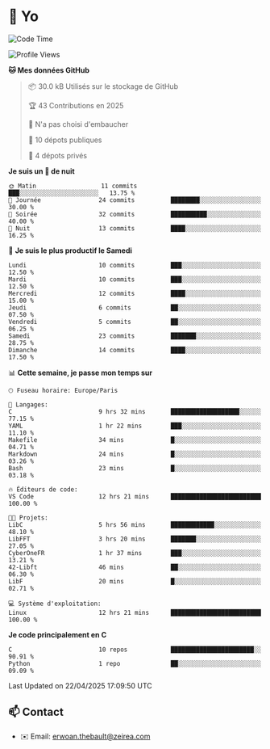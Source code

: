 # 👋 Yo

<!--START_SECTION:waka-->
![Code Time](http://img.shields.io/badge/Code%20Time-13%20hrs%2054%20mins-blue)

![Profile Views](http://img.shields.io/badge/Vues%20du%20profil-172-blue)

**🐱 Mes données GitHub** 

> 📦 30.0 kB Utilisés sur le stockage de GitHub 
 > 
> 🏆 43 Contributions en 2025
 > 
> 🚫 N'a pas choisi d'embaucher
 > 
> 📜 10 dépots publiques 
 > 
> 🔑 4 dépots privés 
 > 
**Je suis un 🦉 de nuit** 

```text
🌞 Matin                  11 commits          ███░░░░░░░░░░░░░░░░░░░░░░   13.75 % 
🌆 Journée                24 commits          ████████░░░░░░░░░░░░░░░░░   30.00 % 
🌃 Soirée                 32 commits          ██████████░░░░░░░░░░░░░░░   40.00 % 
🌙 Nuit                   13 commits          ████░░░░░░░░░░░░░░░░░░░░░   16.25 % 
```
📅 **Je suis le plus productif le Samedi** 

```text
Lundi                    10 commits          ███░░░░░░░░░░░░░░░░░░░░░░   12.50 % 
Mardi                    10 commits          ███░░░░░░░░░░░░░░░░░░░░░░   12.50 % 
Mercredi                 12 commits          ████░░░░░░░░░░░░░░░░░░░░░   15.00 % 
Jeudi                    6 commits           ██░░░░░░░░░░░░░░░░░░░░░░░   07.50 % 
Vendredi                 5 commits           ██░░░░░░░░░░░░░░░░░░░░░░░   06.25 % 
Samedi                   23 commits          ███████░░░░░░░░░░░░░░░░░░   28.75 % 
Dimanche                 14 commits          ████░░░░░░░░░░░░░░░░░░░░░   17.50 % 
```


📊 **Cette semaine, je passe mon temps sur** 

```text
🕑︎ Fuseau horaire: Europe/Paris

💬 Langages: 
C                        9 hrs 32 mins       ███████████████████░░░░░░   77.15 % 
YAML                     1 hr 22 mins        ███░░░░░░░░░░░░░░░░░░░░░░   11.10 % 
Makefile                 34 mins             █░░░░░░░░░░░░░░░░░░░░░░░░   04.71 % 
Markdown                 24 mins             █░░░░░░░░░░░░░░░░░░░░░░░░   03.26 % 
Bash                     23 mins             █░░░░░░░░░░░░░░░░░░░░░░░░   03.18 % 

🔥 Éditeurs de code: 
VS Code                  12 hrs 21 mins      █████████████████████████   100.00 % 

🐱‍💻 Projets: 
LibC                     5 hrs 56 mins       ████████████░░░░░░░░░░░░░   48.10 % 
LibFFT                   3 hrs 20 mins       ███████░░░░░░░░░░░░░░░░░░   27.05 % 
CyberOneFR               1 hr 37 mins        ███░░░░░░░░░░░░░░░░░░░░░░   13.21 % 
42-Libft                 46 mins             ██░░░░░░░░░░░░░░░░░░░░░░░   06.30 % 
LibF                     20 mins             █░░░░░░░░░░░░░░░░░░░░░░░░   02.71 % 

💻 Système d'exploitation: 
Linux                    12 hrs 21 mins      █████████████████████████   100.00 % 
```

**Je code principalement en C** 

```text
C                        10 repos            ███████████████████████░░   90.91 % 
Python                   1 repo              ██░░░░░░░░░░░░░░░░░░░░░░░   09.09 % 
```




 Last Updated on 22/04/2025 17:09:50 UTC
<!--END_SECTION:waka-->

## 📫 Contact

- ✉️ Email: erwoan.thebault@zeirea.com
